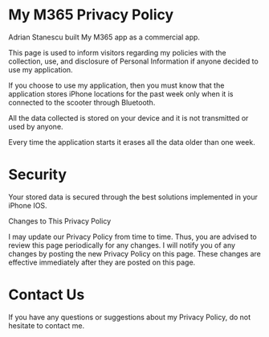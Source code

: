 # My M365 Privacy Policy

Adrian Stanescu built My M365 app as a commercial app.

This page is used to inform visitors regarding my policies with the collection, use, and disclosure of Personal Information if anyone decided to use my application.

If you choose to use my application, then you must know that the application stores iPhone locations for the past week only when it is connected to the scooter through Bluetooth.

All the data collected is stored on your device and it is not transmitted or used by anyone.

Every time the application starts it erases all the data older than one week.

# Security

Your stored data is secured through the best solutions implemented in your iPhone IOS.

Changes to This Privacy Policy

I may update our Privacy Policy from time to time. Thus, you are advised to review this page periodically for any changes. I will notify you of any changes by posting the new Privacy Policy on this page. These changes are effective immediately after they are posted on this page.

# Contact Us

If you have any questions or suggestions about my Privacy Policy, do not hesitate to contact me.
